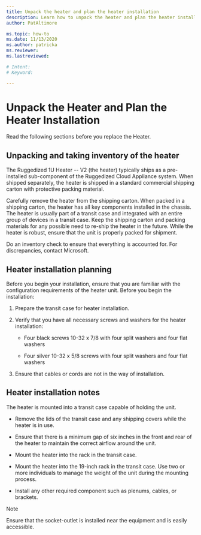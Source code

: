 ```yaml
---
title: Unpack the heater and plan the heater installation
description: Learn how to unpack the heater and plan the heater installation
author: PatAltimore

ms.topic: how-to
ms.date: 11/13/2020
ms.author: patricka
ms.reviewer: 
ms.lastreviewed: 

# Intent: 
# Keyword: 

---
```


# Unpack the Heater and Plan the Heater Installation

Read the following sections before you replace the Heater.

## Unpacking and taking inventory of the heater

The Ruggedized 1U Heater -- V2 (the heater) typically ships as a
pre-installed sub-component of the Ruggedized Cloud Appliance system.
When shipped separately, the heater is shipped in a standard
commercial shipping carton with protective packing material.

Carefully remove the heater from the shipping carton. When packed in a
shipping carton, the heater has all key components installed in the
chassis. The heater is usually part of a transit case and integrated
with an entire group of devices in a transit case. Keep the shipping
carton and packing materials for any possible need to re-ship the
heater in the future. While the heater is robust, ensure that the unit
is properly packed for shipment.

Do an inventory check to ensure that everything is accounted for. For
discrepancies, contact Microsoft.

## Heater installation planning

Before you begin your installation, ensure that you are familiar with
the configuration requirements of the heater unit. Before you begin
the installation:

1.  Prepare the transit case for heater installation.

2.  Verify that you have all necessary screws and washers for the heater
    installation:

    -   Four black screws 10-32 x 7/8 with four split washers and four
        flat washers

    -   Four silver 10-32 x 5/8 screws with four split washers and four
        flat washers

3.  Ensure that cables or cords are not in the way of installation.

## Heater installation notes

The heater is mounted into a transit case capable of holding the unit.

-   Remove the lids of the transit case and any shipping covers while
    the heater is in use.

-   Ensure that there is a minimum gap of six inches in the front and
    rear of the heater to maintain the correct airflow around the unit.

-   Mount the heater into the rack in the transit case.

-   Mount the heater into the 19-inch rack in the transit case. Use two
    or more individuals to manage the weight of the unit during the
    mounting process.

-   Install any other required component such as plenums, cables, or
    brackets.

> [!NOTE]
> Ensure that the socket-outlet is installed near the
equipment and is easily accessible.

